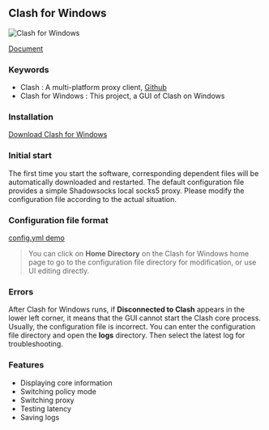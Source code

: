 ## Clash for Windows

![Clash for Windows](https://github.com/Fndroid/clash_for_windows_pkg/blob/master/imgs/demo3.png?raw=true)

[Document](https://docs.cfw.lbyczf.com/)

### Keywords
- Clash : A multi-platform proxy client, [Github](https://github.com/Dreamacro/clash)
- Clash for Windows :  This project, a GUI of Clash on Windows

### Installation
[Download Clash for Windows](https://github.com/Fndroid/clash_for_windows_pkg/releases)

### Initial start
The first time you start the software, corresponding dependent files will be automatically downloaded and restarted. The default configuration file provides a simple Shadowsocks local socks5 proxy. Please modify the configuration file according to the actual situation.

### Configuration file format
 [config.yml demo](https://github.com/Dreamacro/clash#config)
 
> You can click on **Home Directory** on the Clash for Windows home page to go to the configuration file directory for modification, or use UI editing directly.

### Errors
After Clash for Windows runs, if **Disconnected to Clash** appears in the lower left corner, it means that the GUI cannot start the Clash core process. Usually, the configuration file is incorrect. You can enter the configuration file directory and open the **logs** directory. Then select the latest log for troubleshooting.

### Features
- Displaying core information
- Switching policy mode
- Switching proxy
- Testing latency
- Saving logs

